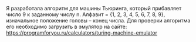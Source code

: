 Я разработала алгоритм для машины Тьюринга, который прибавляет число 9 к заданному числу n.
Алфавит = {1, 2, 3, 4, 5, 6, 7, 8, 9}, изначальное положение головы – конец числа.
Для проверки алгоритма его необходимо загрузить в эмулятор на сайте: https://programforyou.ru/calculators/turing-machine-emulator
